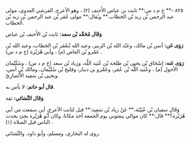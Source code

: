 ٨٢٥ -** خ م د س:** ثابت بن عياض الأَحنف (٢) ، وهو الأعرج، القرشي العدوي، مولى عبد الرحمن بْن زيد بْن الخطاب.** ويُقال:** مولى عُمَر بْن عبد الرحمن بْن زيد بْن الخطاب.

**وَقَال مُحَمَّد بْن سعد:** ثابت بْن الأَحنف بْن عياض.

**رَوَى عَن:** أنس بْن مالك، وعَبْد الله بْن الزبير، وعبد الله بْنعُمَر بْن الخطاب، وعبد الله بْن عَمْرو بْن العاص (م) ، وأبي هُرَيْرة (خ م د س) .

**رَوَى عَنه:** إِسْحَاق بْن يحيى بْن طلحة بْن عُبَيد اللَّه، وزياد بْن سعد (خ م د س) ، وسُلَيْمان الأحول (م) ، وعُبَيد اللَّه بْن عُمَر، وعَمْرو بن دينار، وفليح بْن سُلَيْمان، ومالك بْن أنس، ويحيى بْن سَعِيد الأَنْصارِيّ.

**قال أبو حاتم:** لا بأس به.

**وَقَال النَّسَائي:** ثقة.

وَقَال سفيان بْن عُيَيْنَة،** عَنْ زياد بْن سَعِيد:** قيل لثابت الأعرج، أين سمعت من أبي هُرَيْرة؟** قال:** كان موالي يبعثوني يوم الجمعة آخذ مكانا، وكان أَبُو هُرَيْرة يجئ يحدث الناس قبل الصلاة (١) .

روى له البخاري، ومسلم، وأبو داود، والنَّسَائي.